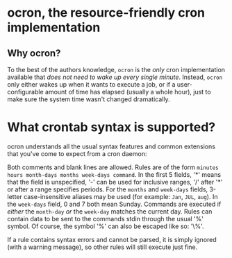 # ocron, the resource-friendly cron implementation

## Why ocron?

To the best of the authors knowledge, `ocron` is the *only* cron implementation available that *does not need to wake up every single minute*.
Instead, `ocron` only either wakes up when it wants to execute a job, or if a user-configurable amount of time has elapsed (usually a whole hour), just to make sure the system time wasn't changed dramatically.

# What crontab syntax is supported?

ocron understands all the usual syntax features and common extensions that you've come to expect from a cron daemon:

Both comments and blank lines are allowed.
Rules are of the form `minutes hours month-days months week-days command`.
In the first 5 fields, '\*' means that the field is unspecified, '-' can be used for inclusive ranges, '/' after '\*' or after a range specifies periods.
For the `months` and `week-days` fields, 3-letter case-insensitive aliases may be used (for example: `Jan`, `JUL`, `aug`).
In the `week-days` field, 0 and 7 both mean Sunday.
Commands are executed if *either* the `month-day` *or* the `week-day` matches the current day.
Rules can contain data to be sent to the commands stdin through the usual '%' symbol.
Of course, the symbol '%' can also be escaped like so: '\\%'.

If a rule contains syntax errors and cannot be parsed, it is simply ignored (with a warning message), so other rules will still execute just fine.
